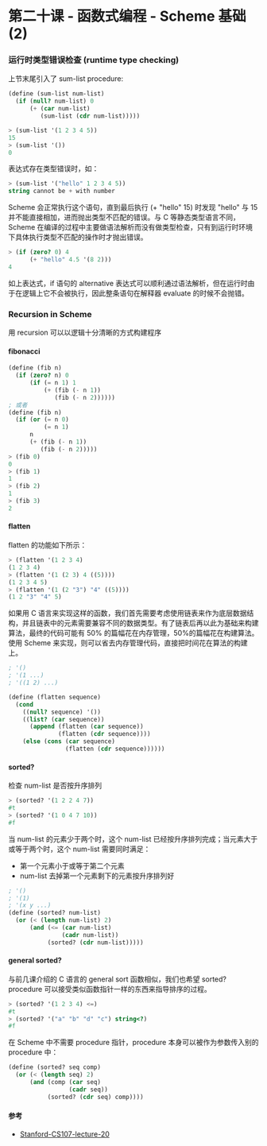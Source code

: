 # 第二十课 - 函数式编程 - Scheme 基础 \(2\)

### 运行时类型错误检查 \(runtime type checking\)

上节末尾引入了 sum-list procedure:

```scheme
(define (sum-list num-list)
  (if (null? num-list) 0
      (+ (car num-list)
         (sum-list (cdr num-list)))))

> (sum-list '(1 2 3 4 5))
15
> (sum-list '())
0
```

表达式存在类型错误时，如：

```scheme
> (sum-list '("hello" 1 2 3 4 5))
string cannot be + with number
```

Scheme 会正常执行这个语句，直到最后执行 \(+ "hello" 15\) 时发现 "hello" 与 15 并不能直接相加，进而抛出类型不匹配的错误。与 C 等静态类型语言不同，Scheme 在编译的过程中主要做语法解析而没有做类型检查，只有到运行时环境下具体执行类型不匹配的操作时才抛出错误。

```scheme
> (if (zero? 0) 4
      (+ "hello" 4.5 '(8 2)))
4
```

如上表达式，if 语句的 alternative 表达式可以顺利通过语法解析，但在运行时由于在逻辑上它不会被执行，因此整条语句在解释器 evaluate 的时候不会抛错。

### Recursion in Scheme

用 recursion 可以以逻辑十分清晰的方式构建程序

#### fibonacci

```scheme
(define (fib n)
  (if (zero? n) 0
      (if (= n 1) 1
          (+ (fib (- n 1))
             (fib (- n 2))))))
; 或者
(define (fib n)
  (if (or (= n 0)
          (= n 1)
      n
      (+ (fib (- n 1))
         (fib (- n 2)))))
> (fib 0)
0
> (fib 1)
1
> (fib 2)
1
> (fib 3)
2
```

#### flatten

flatten 的功能如下所示：

```scheme
> (flatten '(1 2 3 4)
(1 2 3 4)
> (flatten '(1 (2 3) 4 ((5))))
(1 2 3 4 5)
> (flatten '(1 (2 "3") "4" ((5))))
(1 2 "3" "4" 5)
```

如果用 C 语言来实现这样的函数，我们首先需要考虑使用链表来作为底层数据结构，并且链表中的元素需要兼容不同的数据类型。有了链表后再以此为基础来构建算法，最终的代码可能有 50% 的篇幅花在内存管理，50%的篇幅花在构建算法。使用 Scheme 来实现，则可以省去内存管理代码，直接把时间花在算法的构建上。

```scheme
; '()
; '(1 ...)
; '((1 2) ...)

(define (flatten sequence)
  (cond
    ((null? sequence) '())
    ((list? (car sequence))
      (append (flatten (car sequence))
              (flatten (cdr sequence))))
    (else (cons (car sequence)
                (flatten (cdr sequence))))))
```

#### sorted?

检查 num-list 是否按升序排列

```scheme
> (sorted? '(1 2 2 4 7))
#t
> (sorted? '(1 0 4 7 10))
#f
```

当 num-list 的元素少于两个时，这个 num-list 已经按升序排列完成；当元素大于或等于两个时，这个 num-list 需要同时满足：

* 第一个元素小于或等于第二个元素
* num-list 去掉第一个元素剩下的元素按升序排列好

```scheme
; '()
; '(1)
; '(x y ...)
(define (sorted? num-list)
  (or (< (length num-list) 2)
      (and (<= (car num-list)
               (cadr num-list))
           (sorted? (cdr num-list)))))
```

#### general sorted?

与前几课介绍的 C 语言的 general sort 函数相似，我们也希望 sorted? procedure 可以接受类似函数指针一样的东西来指导排序的过程。

```scheme
> (sorted? '(1 2 3 4) <=)
#t
> (sorted? '("a" "b" "d" "c") string<?)
#f
```

在 Scheme 中不需要 procedure 指针，procedure 本身可以被作为参数传入别的 procedure 中：

```scheme
(define (sorted? seq comp)
  (or (< (length seq) 2)
      (and (comp (car seq)
                 (cadr seq))
           (sorted? (cdr seq) comp))))
```

#### 参考

* [Stanford-CS107-lecture-20](https://www.youtube.com/watch?v=onKR7ICXacQ&index=20&t=2s&list=PL9D558D49CA734A02)



